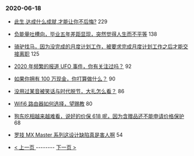 ### 2020-06-18 
- [此生,达成什么成就,才能让你不后悔?](https://www.v2ex.com/t/682557) 229
- [负能量吐槽向，毕业五年差距显现，突然觉得人生而不平等](https://www.v2ex.com/t/682617) 138
- [骑驴找马，因为没完成的月度计划工作，被要求完成月度计划工作之后才能交接离职](https://www.v2ex.com/t/682576) 125
- [2020 年频繁的报道 UFO 事件，你有关注过吗？](https://www.v2ex.com/t/682630) 92
- [如果你拥有 100 万现金，你打算做什么？](https://www.v2ex.com/t/682528) 90
- [没用过某音被笑话与时代脱节，大扎怎么看？](https://www.v2ex.com/t/682710) 86
- [Wifi6 路由器如何选择，望赐教](https://www.v2ex.com/t/682478) 80
- [狗东吃相越来越难看，说好的价保 618 呢，因为含赠品还不能申请价格保护](https://www.v2ex.com/t/682624) 68
- [罗技 MX Master 系列这设计缺陷真是害人啊](https://www.v2ex.com/t/682535) 54 

- [ < 上一页 ](https://github.com/able8/v2ex-hot-record/blob/master/2020-06-17.md) -------- [ 下一页 > ](https://github.com/able8/v2ex-hot-record/blob/master/2020-06-19.md)